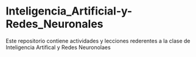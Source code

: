 # Inteligencia_Artificial-y-Redes_Neuronales
Este repositorio contiene actividades y lecciones rederentes a la clase de Inteligencia Artifical y Redes Neuronolaes
